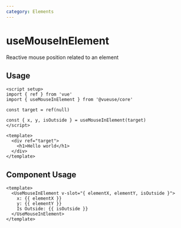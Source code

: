 ```yaml
---
category: Elements
---
```


# useMouseInElement

Reactive mouse position related to an element

## Usage

```vue
<script setup>
import { ref } from 'vue'
import { useMouseInElement } from '@vueuse/core'

const target = ref(null)

const { x, y, isOutside } = useMouseInElement(target)
</script>

<template>
  <div ref="target">
    <h1>Hello world</h1>
  </div>
</template>
```

## Component Usage

```vue
<template>
  <UseMouseInElement v-slot="{ elementX, elementY, isOutside }">
    x: {{ elementX }}
    y: {{ elementY }}
    Is Outside: {{ isOutside }}
  </UseMouseInElement>
</template>
```
